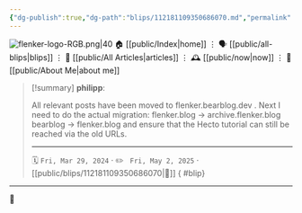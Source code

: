 ```yaml
---
{"dg-publish":true,"dg-path":"blips/112181109350686070.md","permalink":"/blips/112181109350686070/","title":"philipp on mastodon @ 2024-03-29"}
---
```



<div class="transclusion internal-embed is-loaded"><div class="markdown-embed">




![flenker-logo-RGB.png|40](/img/user/attachments/flenker-logo-RGB.png)
🏠 [[public/Index\|home]]  ⋮ 🗣️ [[public/all-blips\|blips]] ⋮  📝 [[public/All Articles\|articles]]  ⋮ 🕰️ [[public/now\|now]] ⋮ 🪪 [[public/About Me\|about me]]


</div></div>


> [!summary] **philipp**:
>
> All relevant posts have been moved to flenker.bearblog.dev .
> Next I need to do the actual migration:
> flenker.blog -> archive.flenker.blog
> bearblog -> flenker.blog
> and ensure that the Hecto tutorial can still be reached via the old URLs.
> - - -
>
> 🗓️ <code>Fri, Mar 29, 2024</code>  · ✏️ <code> Fri, May 2, 2025</code>  · [[public/blips/112181109350686070\|🔗]]
{ #blip}


- - -

 👾
